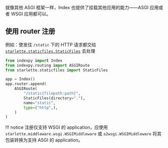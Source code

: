 就像其他 ASGI 框架一样，Index 也提供了挂载其他应用的能力——ASGI 应用或者 WSGI 应用都可以。

## 使用 router 注册

例如：使发往 `/static` 下的 HTTP 请求都交给 [`starlette.staticfiles.StaticFiles`](https://www.starlette.io/staticfiles/#staticfiles) 去处理

```python
from indexpy import Index
from indexpy.routing import ASGIRoute
from starlette.staticfiles import StaticFiles

app = Index()
app.router.append(
    ASGIRoute(
        "/static{filepath:path}",
        StaticFiles(directory="."),
        name="static",
        type=("http",),
    )
)
```

!!! notice
    注册仅支持 WSGI 的 application，应使用 `starlette.middleware.wsgi.WSGIMiddleware` 或 `a2wsgi.WSGIMiddleware` 将其包装转换为支持 ASGI 的 application。
